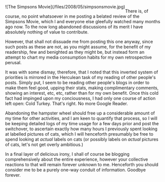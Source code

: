 <!--
.. title: The Simpsons Movie / Goodbye Forever
.. slug: the-simpsons-movie-goodbye-forever
.. date: 2008-05-08 12:48:12-05:00
.. tags: media,movie,animation,imho
-->

<span style="float: left">
![The Simpsons Movie](/files/2008/05/simpsonsmovie.jpg)
</span>

There is, of course,
no point whatsoever in me posting a belated review of the Simpsons
Movie, which I and everyone else gleefully watched many months ago now.
To the now long abandoned discussions of its merit I have absolutely
nothing of value to contribute.

However, that shall not dissuade me from posting this one anyway, since
such posts as these are not, as you might assume, for the benefit of my
readership, few and benighted as they might be, but instead form an
attempt to chart my media consumption habits for my own retrospective
perusal.

It was with some dismay, therefore, that I noted that this inverted
system of priorities is mirrored in the Herculean task of my reading of
other people's posts. Simply put, I seem to be reading other people's
blogs in order to make them feel good, upping their stats, making
complimentary comments, showing an interest, etc, etc, rather than for
my own benefit. Once this cold fact had impinged upon my conciousness, I
had only one course of action left open: Cold Turkey. That's right. No
more Google Reader.

Abandoning the hampster wheel should free up a considerable amount of my
time for other activities, and I am keen to quantify that process, so I
will be keeping detailed logs of my time usage for a few days prior and
post the switchover, to ascertain exactly how many hours I previously
spent looking at labelled pictures of cats, which I will henceforth
presumably be free to spend looking at *actual* labels on cats (or
possibly labels on *actual* pictures of cats, let's not get overly
ambitious.)

In a final layer of delicious irony, I shall of course be blogging
comprehensively about the entire experience, however your collective
reactions to that will remain forever unknown to me. Henceforth you
should consider me to be a purely one-way conduit of information.
Goodbye forever.

<br style="clear: both" />

